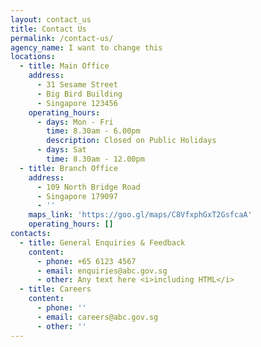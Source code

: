 ```yaml
---
layout: contact_us
title: Contact Us
permalink: /contact-us/
agency_name: I want to change this
locations:
  - title: Main Office
    address:
      - 31 Sesame Street
      - Big Bird Building
      - Singapore 123456
    operating_hours:
      - days: Mon - Fri
        time: 8.30am - 6.00pm
        description: Closed on Public Holidays
      - days: Sat
        time: 8.30am - 12.00pm
  - title: Branch Office
    address:
      - 109 North Bridge Road
      - Singapore 179097
      - ''
    maps_link: 'https://goo.gl/maps/C8VfxphGxT2GsfcaA'
    operating_hours: []
contacts:
  - title: General Enquiries & Feedback
    content:
      - phone: +65 6123 4567
      - email: enquiries@abc.gov.sg
      - other: Any text here <i>including HTML</i>
  - title: Careers
    content:
      - phone: ''
      - email: careers@abc.gov.sg
      - other: ''
---
```


